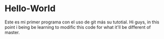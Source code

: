 # Hello-World
Este es mi primer programa con el uso de git más su tutotial.
Hi guys, in this point i being be learning to modific this code for what it'll be different of master.
